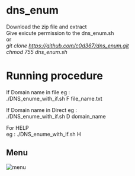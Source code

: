 # dns_enum

Download the zip file and extract<br>
Give exicute permission to the dns_enum.sh<br>
              or<br>
<i>git clone https://github.com/c0d367/dns_enum.git<br>
chmod 755 dns_enum.sh</i>
  
 # Running procedure
  If Domain name in file eg :<br>
    ./DNS_enume_with_if.sh F file_name.txt
  
  If Domain name in Direct eg :<br>
    ./DNS_enume_with_if.sh D domain_name
  
  For HELP                 
    eg : ./DNS_enume_with_if.sh H
  
  
  ## Menu
  ![menu](https://user-images.githubusercontent.com/64792340/107806180-63951480-6d5e-11eb-996d-aa5aeb4c7adc.png)
